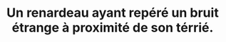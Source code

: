 ---
layout: photo
title: Un renardeau ayant repéré un bruit étrange à proximité de son térrié.
desc: An Aer・Pris sur le vif
category: pris-sur-le-vif
image: 6
tags:
- front
metadata:
- Boitier: Canon 650D
- Focale: F/6.3
- Temps d'exposition: 1/640
- Iso: 800
- Objectif: 150-500mm
- Heure: 14:36
- Lieu: Ploërdut, Morbihan
---